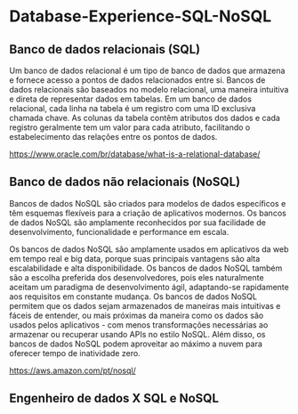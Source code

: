 # Database-Experience-SQL-NoSQL

## Banco de dados relacionais (SQL)

Um banco de dados relacional é um tipo de banco de dados que armazena e fornece acesso a pontos de dados relacionados entre si. 
Bancos de dados relacionais são baseados no modelo relacional, uma maneira intuitiva e direta de representar dados em tabelas. 
Em um banco de dados relacional, cada linha na tabela é um registro com uma ID exclusiva chamada chave. As colunas da tabela 
contêm atributos dos dados e cada registro geralmente tem um valor para cada atributo, facilitando o estabelecimento das relações 
entre os pontos de dados.

https://www.oracle.com/br/database/what-is-a-relational-database/

## Banco de dados não relacionais (NoSQL)

Bancos de dados NoSQL são criados para modelos de dados específicos e têm esquemas flexíveis para a criação de aplicativos modernos. 
Os bancos de dados NoSQL são amplamente reconhecidos por sua facilidade de desenvolvimento, funcionalidade e performance em escala.

Os bancos de dados NoSQL são amplamente usados em aplicativos da web em tempo real e big data, porque suas principais vantagens são 
alta escalabilidade e alta disponibilidade. Os bancos de dados NoSQL também são a escolha preferida dos desenvolvedores, pois eles 
naturalmente aceitam um paradigma de desenvolvimento ágil, adaptando-se rapidamente aos requisitos em constante mudança. 
Os bancos de dados NoSQL permitem que os dados sejam armazenados de maneiras mais intuitivas e fáceis de entender, ou mais próximas 
da maneira como os dados são usados pelos aplicativos - com menos transformações necessárias ao armazenar ou recuperar usando APIs 
no estilo NoSQL. Além disso, os bancos de dados NoSQL podem aproveitar ao máximo a nuvem para oferecer tempo de inatividade zero.

https://aws.amazon.com/pt/nosql/

## Engenheiro de dados X SQL e NoSQL
